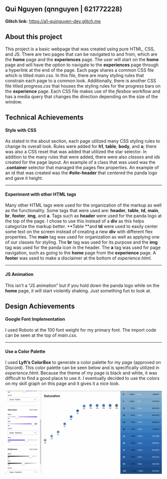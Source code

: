 ## Qui Nguyen (qnnguyen | 621772228)

**Glitch link:** https://a1-quinguyen-dev.glitch.me

## About this project

This project is a basic webpage that was created using pure HTML, CSS, and JS. There are two pages that can be navigated to and from, which are the **home** page and the **experiences** page. The user will start on the **home** page and will have the option to navigate to the **experiences** page through a hyperlink at the end of the page. Each page shares a common CSS file which is titled _main.css_. In this file, there are many styling rules that constrain each page to a common look. Additionally, there is another CSS file titled _progress.css_ that houses the styling rules for the progress bars on the **experience** page. Each CSS file makes use of the _flexbox_ workflow and has a media query that changes the direction depending on the size of the window.

## Technical Achievements

#### Style with CSS

As stated in the about section, each page utilized many CSS styling rules to change its overall look. Rules were added for **h1**, **table**, **body**, and **a**; there was also a CSS reset that was added that utilized the star selector. In addition to the many rules that were added, there were also _classes_ and _ids_ created for the page layout. An example of a class that was used was the **.container** selector that managed the pages flex properties. An example of an id that was created was the **#site-header** that centered the panda logo and gave it height.

---

#### Experiment with other HTML tags

Many other HTML tags were used for the organization of the markup as well as the functionality. Some tags that were used are: **header**, **table**, **td**, **main**, **br**, **footer**, **img**, and **a**. Tags such as **header** were used for the panda logo at the top of the page. I chose to use this instead of a **div** as this helps categorize the markup better. **Table **and **td** were used to easily center some text on the screen instead of creating a new **div** with different flex properties. The **main** tag was used for organization as well as applying one of our classes for styling. The **br** tag was used for its purpose and the **img** tag was used for the panda icon in the header. The **a** tag was used for page navigation, such as going to the **home** page from the **experience** page. A **footer** was used to make a disclaimer at the bottom of _experience.html_.

---

#### JS Animation

This isn’t a “JS animation” but if you hold down the panda logo while on the **home** page, it will start violently shaking. Just something fun to look at.

## Design Achievements

#### Google Font Implementation

I used Roboto at the 100 font weight for my primary font. The import code can be seen at the top of _main.css_.

---

#### Use a Color Palette

I used **Lyft’s ColorBox** to generate a color palette for my page (approved on Discord). This color palette can be seen below and is specifically utilized in _experience.html_. Because the theme of my page is black and white, it was difficult to find a good place to use it. I eventually decided to use the colors on my skill graph on this page and it gives it a nice look.

![Alt text](./palette.png "Color Palette")
